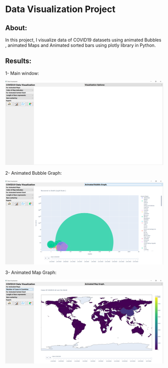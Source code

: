 # Data Visualization Project


## About:
<p>
In this project, I visualize data of COVID19 datasets using animated Bubbles , animated Maps and Animated sorted bars using plotly library in Python.
</p>

## Results:

1- Main window:

![](results/main_window.png)

2- Animated Bubble Graph:

![](results/animatedBubble.png)

3- Animated Map Graph:

 ![](results/animatedmap.png)